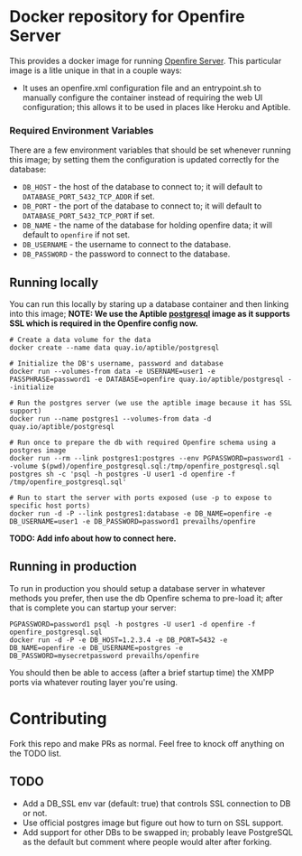 

# Docker repository for Openfire Server

This provides a docker image for running
[Openfire Server](http://www.igniterealtime.org/projects/openfire/index.jsp).
This particular image is a litle unique in that in a couple ways:

* It uses an openfire.xml configuration file and an entrypoint.sh to
  manually configure the container instead of requiring the web UI
  configuration; this allows it to be used in places like Heroku and
  Aptible.

### Required Environment Variables

There are a few environment variables that should be set whenever
running this image; by setting them the configuration is updated
correctly for the database:

* `DB_HOST` - the host of the database to connect to; it will
  default to `DATABASE_PORT_5432_TCP_ADDR` if set.
* `DB_PORT` - the port of the database to connect to; it will
  default to `DATABASE_PORT_5432_TCP_PORT` if set.
* `DB_NAME` - the name of the database for holding openfire data; it will
  default to `openfire` if not set.
* `DB_USERNAME` - the username to connect to the database.
* `DB_PASSWORD` - the password to connect to the database.


## Running locally

You can run this locally by staring up a database container and then
linking into this image; __NOTE: We use the Aptible
[postgresql](https://github.com/aptible/docker-postgresql) image as it
supports SSL which is required in the Openfire config now.__

```
# Create a data volume for the data
docker create --name data quay.io/aptible/postgresql

# Initialize the DB's username, password and database
docker run --volumes-from data -e USERNAME=user1 -e PASSPHRASE=password1 -e DATABASE=openfire quay.io/aptible/postgresql --initialize

# Run the postgres server (we use the aptible image because it has SSL support)
docker run --name postgres1 --volumes-from data -d quay.io/aptible/postgresql

# Run once to prepare the db with required Openfire schema using a postgres image
docker run --rm --link postgres1:postgres --env PGPASSWORD=password1 --volume $(pwd)/openfire_postgresql.sql:/tmp/openfire_postgresql.sql postgres sh -c 'psql -h postgres -U user1 -d openfire -f /tmp/openfire_postgresql.sql'

# Run to start the server with ports exposed (use -p to expose to specific host ports)
docker run -d -P --link postgres1:database -e DB_NAME=openfire -e DB_USERNAME=user1 -e DB_PASSWORD=password1 prevailhs/openfire
```

**TODO: Add info about how to connect here.**

## Running in production

To run in production you should setup a database server in whatever methods you prefer,
then use the db Openfire schema to pre-load it; after that is complete
you can startup your server:

```
PGPASSWORD=password1 psql -h postgres -U user1 -d openfire -f openfire_postgresql.sql
docker run -d -P -e DB_HOST=1.2.3.4 -e DB_PORT=5432 -e DB_NAME=openfire -e DB_USERNAME=postgres -e DB_PASSWORD=mysecretpassword prevailhs/openfire
```

You should then be able to access (after a brief startup time) the
XMPP ports via whatever routing layer you're using.

# Contributing

Fork this repo and make PRs as normal. Feel free to knock off anything
on the TODO list.

## TODO

* Add a DB_SSL env var (default: true) that controls SSL connection to
  DB or not.
* Use official postgres image but figure out how to turn on SSL support.
* Add support for other DBs to be swapped in; probably leave PostgreSQL
  as the default but comment where people would alter after forking.
